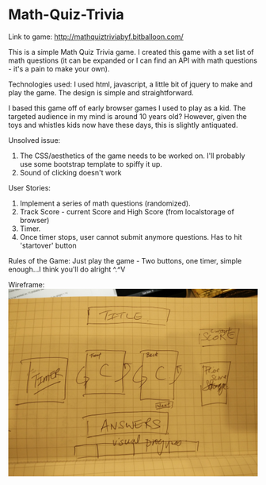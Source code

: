 # Math-Quiz-Trivia

Link to game: http://mathquiztriviabyf.bitballoon.com/

This is a simple Math Quiz Trivia game. I created this game with a set list of math questions (it can be expanded or I can find an API with math questions - it's a pain to make your own). 

Technologies used: I used html, javascript, a little bit of jquery to make and play the game. The design is simple and straightforward. 

I based this game off of early browser games I used to play as a kid. The targeted audience in my mind is around 10 years old? However, given the toys and whistles kids now have these days, this is slightly antiquated. 

Unsolved issue: 
1. The CSS/aesthetics of the game needs to be worked on. I'll probably use some bootstrap template to spiffy it up.
2. Sound of clicking doesn't work

User Stories:
1. Implement a series of math questions (randomized).
2. Track Score - current Score and High Score (from localstorage of browser)
3. Timer.
4. Once timer stops, user cannot submit anymore questions. Has to hit 'startover' button

Rules of the Game:
Just play the game - Two buttons, one timer, simple enough...I think you'll do alright ^.^V


Wireframe:
![alt tag](https://github.com/byfyang/Math-Quiz-Trivia/blob/master/IMG_20160520_103957.jpg)
